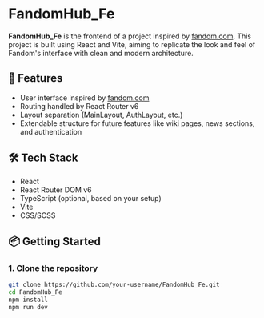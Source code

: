 # FandomHub_Fe

**FandomHub_Fe** is the frontend of a project inspired by [fandom.com](https://www.fandom.com/). This project is built using React and Vite, aiming to replicate the look and feel of Fandom's interface with clean and modern architecture.

## 🚀 Features

- User interface inspired by [fandom.com](https://www.fandom.com/)
- Routing handled by React Router v6
- Layout separation (MainLayout, AuthLayout, etc.)
- Extendable structure for future features like wiki pages, news sections, and authentication

## 🛠️ Tech Stack

- React
- React Router DOM v6
- TypeScript (optional, based on your setup)
- Vite
- CSS/SCSS 

## 📦 Getting Started

### 1. Clone the repository

```bash
git clone https://github.com/your-username/FandomHub_Fe.git
cd FandomHub_Fe
npm install
npm run dev
